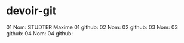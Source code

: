 # devoir-git

01 Nom: STUDTER Maxime
01 github:
02 Nom:
02 github:
03 Nom:
03 github:
04 Nom:
04 github:
